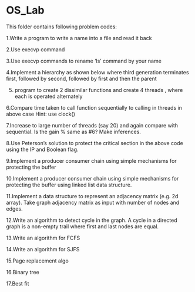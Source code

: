 # OS_Lab

 This folder contains following problem codes:

1.Write a program to write a name into a file and read it back 

2.Use execvp command 

3.Use execvp commands to rename ‘ls’ command by your name 

4.Implement a hierarchy as shown below where third generation terminates first, followed by second, followed by first and then the parent

5. program to create 2 dissimilar functions and create 4 threads , where each is operated alternately

6.Compare time taken to call function sequentially to calling in threads in above case  Hint: use clock() 

7.Increase to large number of threads (say 20) and again compare with sequential. Is the gain % same as #6? Make inferences.

8.Use Peterson’s solution to protect the critical section in the above code using the IP and Boolean flag. 

9.Implement a producer consumer chain using simple mechanisms for protecting the buffer 

10.Implement a producer consumer chain using simple mechanisms for protecting the buffer using linked list data structure. 

11.Implement a data structure to represent an adjacency matrix (e.g. 2d array). Take graph adjacency matrix as input with number of nodes and edges. 

12.Write an algorithm to detect cycle in the graph. A cycle in a directed graph is a non-empty trail where first and last nodes are equal. 

13.Write an algorithm for FCFS 

14.Write an algorithm for SJFS 

15.Page replacement algo

16.Binary tree

17.Best fit

